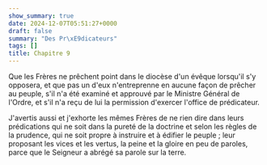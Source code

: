```yaml
---
show_summary: true
date: 2024-12-07T05:51:27+0000
draft: false
summary: "Des Pr\xE9dicateurs"
tags: []
title: Chapitre 9
---
```




Que les Frères ne prêchent point dans le diocèse d'un évêque lorsqu'il s'y opposera, et que pas un d'eux n'entreprenne en aucune façon de prêcher au peuple, s'il n'a été examiné et approuvé par le Ministre Général de l'Ordre, et s'il n'a reçu de lui la permission d'exercer l'office de prédicateur.

J'avertis aussi et j'exhorte les mêmes Frères de ne rien dire dans leurs prédications qui ne soit dans la pureté de la doctrine et selon les règles de la prudence, qui ne soit propre à instruire et à édifier le peuple ; leur proposant les vices et les vertus, la peine et la gloire en peu de paroles, parce que le Seigneur a abrégé sa parole sur la terre.

